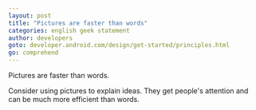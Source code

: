 ```yaml
---
layout: post
title: "Pictures are faster than words"
categories: english geek statement
author: developers
goto: developer.android.com/design/get-started/principles.html
go: comprehend
---
```


Pictures are faster than words.<!-- more -->

Consider using pictures to explain ideas. They get people's attention and can be much more efficient than words.
